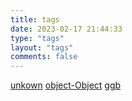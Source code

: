 ```yaml
---
title: tags
date: 2023-02-17 21:44:33
type: "tags"
layout: "tags"
comments: false
---
```

<a href="/blog/hexo-blog/public/tags/unkown/">unkown</a>
<a href="/blog/hexo-blog/public/tags/object-Object/">object-Object</a>
<a href="/blog/hexo-blog/public/tags/ggb/">ggb</a>
